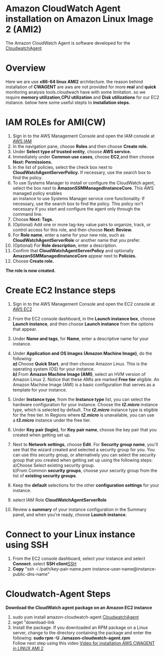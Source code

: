 # Amazon CloudWatch Agent installation on Amazon Linux Image 2 (AMI2)
The Amazon CloudWatch Agent is software developed for the [CloudwatchAgent](https://docs.aws.amazon.com/AmazonCloudWatch/latest/monitoring/Install-CloudWatch-Agent.html)

# Overview
Here we are use **x86-64 linux AMI2** architecture. the reason behind installation of **CWAGENT** are aws are not provided for more **real** and **quick** monitoring analysis tools.cloudwach have with some limitation. so we require **memory utilization**,**CPU utilization** and **Disk utilizations** for our EC2 instance. below here some useful stepts to **installation steps.**

# IAM ROLEs for AMI(CW)
1. Sign in to the AWS Management Console and open the IAM console at [AWS IAM](https://console.aws.amazon.com/iam/)</br>
2. In the navigation pane, choose  **Roles** and then choose  **Create role.**</br>
3. Under **Select type of trusted entity**, choose **AWS service.**</br>
4. Immediately under **Common use cases**, choose **EC2**,and then choose **Next: Permissions.**</br>
5. In the list of policies, select the check box next to **CloudWatchAgentServerPolicy.** If necessary, use the search box to find the policy.
6. To use Systems Manager to install or configure the CloudWatch agent, select the box next to **AmazonSSMManagedInstanceCore**. This AWS managed policy enables </br> an instance to use Systems Manager service core functionality. If necessary, use the search box to find the policy. This policy isn't necessary if you start and configure the agent only through the command line.</br>
7. Choose **Next: Tags.**</br>
8. (Optional) Add one or more tag-key value pairs to organize, track, or control access for this role, and then choose **Next: Review.**</br>
9. For **Role name**, enter a name for your new role, such as **CloudWatchAgentServerRole** or another name that you prefer.</br>
10. (Optional) For **Role description**, enter a description.</br>
11. Confirm that **CloudWatchAgentServerPolicy** and optionally **AmazonSSMManagedInstanceCore** appear next to **Policies.**</br>
12. Choose **Create role.**

**The role is now created.**

# Create EC2 Instance steps

1. Sign in to the AWS Management Console and open the EC2 console at [AWS EC2](https://console.aws.amazon.com/ec2/)</br>
2. From the EC2 console dashboard, in the **Launch instance box**, choose **Launch instance**, and then choose **Launch instance** from the options that appear.</br>
3. Under **Name and tags**, for **Name**, enter a descriptive name for your instance.</br>
4. Under **Application and OS Images (Amazon Machine Image)**, do the following:</br>
  ***a)***.Choose **Quick Start**, and then choose Amazon Linux. This is the operating system (OS) for your instance.</br>
 ***b)***.From **Amazon Machine Image (AMI)**, select an HVM version of Amazon Linux 2. Notice that these AMIs are marked **Free tier** eligible. An </br>Amazon Machine Image (AMI) is a basic configuration that serves as a template for your instance.</br>
5. Under **Instance type**, from the **Instance type** list, you can select the hardware configuration for your instance. Choose the ***t2.micro*** instance</br> type, which is selected by default. The ***t2.micro*** instance type is eligible for the free tier. In Regions where ***t2.micro*** is unavailable, you can use</br> a ***t3.micro*** instance under the free tier.</br>
6. Under **Key pair (login)**, for **Key pair name**, choose the key pair that you created when getting set up.</br>
7. Next to **Network settings**, choose **Edit**. For **Security group name**, you'll see that the wizard created and selected a security group for you. You can use this security group, or alternatively you can select the security group that you created when getting set up using the following steps:</br>
<ln>a)Choose Select existing security group.</ln></br>
<ln>b)From Common **security groups**, choose your security group from the list of **existing security groups**.</ln>
    
8. Keep the **default** selections for the other **configuration settings** for your instance.</br>
9. select IAM Role **CloudWatchAgentServerRole**</br>
10. Review a **summary** of your instance configuration in the Summary panel, and when you're ready, choose **Launch instance.**


# Connect to your Linux instance using SSH

1. From the EC2 console dashboard, select your instance and select **Connect**. select **SSH client**[SSH](https://docs.aws.amazon.com/AWSEC2/latest/UserGuide/AccessingInstancesLinux.html)</br>
2. **Copy** "ssh -i /path/key-pair-name.pem instance-user-name@instance-public-dns-name"

# Cloudwatch-Agent Steps
**Download the CloudWatch agent package on an Amazon EC2 instance**
1. sudo yum install amazon-cloudwatch-agent [CloudwatchAgent](https://docs.aws.amazon.com/AmazonCloudWatch/latest/monitoring/download-cloudwatch-agent-commandline.html#download-CloudWatch-Agent-on-EC2-Instance-commandline-first)
2. wget "download-link</br>
3. Install the package. If you downloaded an RPM package on a Linux server, change to the directory containing the package and enter the following: 
**sudo rpm -U ./amazon-cloudwatch-agent.rpm**</br>
Follow next step using this video [Video for installation AWS CWAGENT in LINUX AMI 2](https://youtu.be/vX6OvYDWOZQ)

